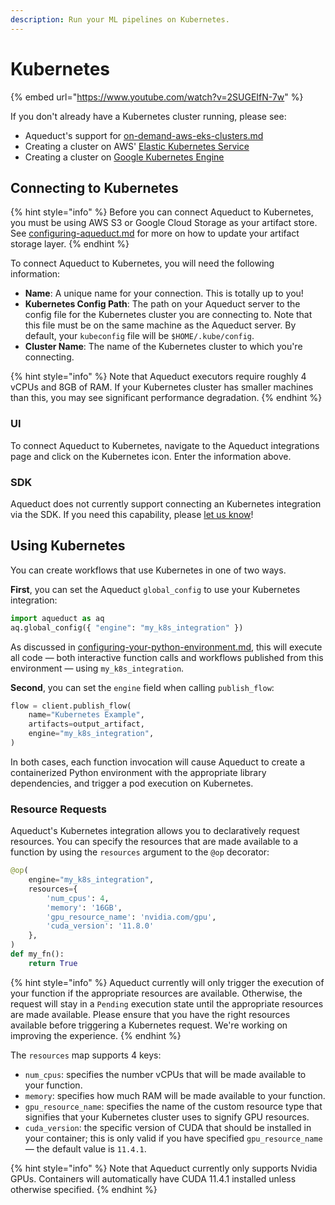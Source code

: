 ```yaml
---
description: Run your ML pipelines on Kubernetes.
---
```


# Kubernetes

{% embed url="https://www.youtube.com/watch?v=2SUGEIfN-7w" %}

If you don't already have a Kubernetes cluster running, please see:&#x20;

* Aqueduct's support for [on-demand-aws-eks-clusters.md](on-demand-resources/on-demand-aws-eks-clusters.md "mention")
* Creating a cluster on AWS' [Elastic Kubernetes Service](https://docs.aws.amazon.com/eks/latest/userguide/getting-started.html)
* Creating a cluster on [Google Kubernetes Engine](https://cloud.google.com/kubernetes-engine/docs/how-to/creating-a-zonal-cluster)

## Connecting to Kubernetes

{% hint style="info" %}
Before you can connect Aqueduct to Kubernetes, you must be using AWS S3 or Google Cloud Storage as your artifact store. See [configuring-aqueduct.md](../../installation-and-configuration/configuring-aqueduct.md "mention") for more on how to update your artifact storage layer.
{% endhint %}

To connect Aqueduct to Kubernetes, you will need the following information:&#x20;

* **Name**: A unique name for your connection. This is totally up to you!
* **Kubernetes Config Path**: The path on your Aqueduct server to the config file for the Kubernetes cluster you are connecting to. Note that this file must be on the same machine as the Aqueduct server. By default, your `kubeconfig` file will be `$HOME/.kube/config`.
* **Cluster Name**: The name of the Kubernetes cluster to which you're connecting.&#x20;

{% hint style="info" %}
Note that Aqueduct executors require roughly 4 vCPUs and 8GB of RAM. If your Kubernetes cluster has smaller machines than this, you may see significant performance degradation.
{% endhint %}

### UI

To connect Aqueduct to Kubernetes, navigate to the Aqueduct integrations page and click on the Kubernetes icon. Enter the information above.

### SDK

Aqueduct does not currently support connecting an Kubernetes integration via the SDK. If you need this capability, please [let us know](https://github.com/aqueducthq/aqueduct/issues/new?assignees=\&labels=enhancement\&template=feature\_request.md\&title=%5BFEATURE%5D)!

## Using Kubernetes

You can create workflows that use Kubernetes in one of two ways.

**First**, you can set the Aqueduct `global_config` to use your Kubernetes integration:

```python
import aqueduct as aq
aq.global_config({ "engine": "my_k8s_integration" })
```

As discussed in [configuring-your-python-environment.md](../../installation-and-configuration/configuring-your-python-environment.md "mention"), this will execute all code — both interactive function calls and workflows published from this environment — using `my_k8s_integration`.

**Second**, you can set the `engine` field when calling `publish_flow`:

```python
flow = client.publish_flow(
    name="Kubernetes Example",
    artifacts=output_artifact,
    engine="my_k8s_integration",
)
```

In both cases, each function invocation will cause Aqueduct to create a containerized Python environment with the appropriate library dependencies, and trigger a pod execution on Kubernetes.&#x20;

### Resource Requests

Aqueduct's Kubernetes integration allows you to declaratively request resources. You can specify the resources that are made available to a function by using the `resources` argument to the `@op` decorator:&#x20;

```python
@op(
    engine="my_k8s_integration",
    resources={
        'num_cpus': 4,
        'memory': '16GB',
        'gpu_resource_name': 'nvidia.com/gpu',
        'cuda_version': '11.8.0'
    },
)
def my_fn():
    return True
```

{% hint style="info" %}
Aqueduct currently will only trigger the execution of your function if the appropriate resources are available. Otherwise, the request will stay in a `Pending` execution state until the appropriate resources are made available. Please ensure that you have the right resources available before triggering a Kubernetes request. We're working on improving the experience.
{% endhint %}

The `resources` map supports 4 keys:

* `num_cpus`: specifies the number vCPUs that will be made available to your function.&#x20;
* `memory`: specifies how much RAM will be made available to your function.
* `gpu_resource_name`: specifies the name of the custom resource type that signifies that your Kubernetes cluster uses to signify GPU resources.&#x20;
* `cuda_version`: the specific version of CUDA that should be installed in your container; this is only valid if you have specified `gpu_resource_name` — the default value is `11.4.1`.&#x20;

{% hint style="info" %}
Note that Aqueduct currently only supports Nvidia GPUs. Containers will automatically have CUDA 11.4.1 installed unless otherwise specified.
{% endhint %}
